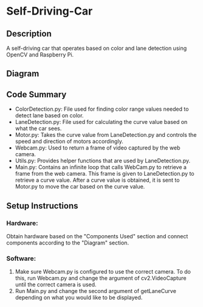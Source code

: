 # Self-Driving-Car
## Description
A self-driving car that operates based on color and lane detection using OpenCV and Raspberry Pi.

## Diagram

## Code Summary
- ColorDetection.py: File used for finding color range values needed to detect lane based on color.
- LaneDetection.py: File used for calculating the curve value based on what the car sees.
- Motor.py: Takes the curve value from LaneDetection.py and controls the speed and direction of motors accordingly.
- Webcam.py: Used to return a frame of video captured by the web camera.
- Utils.py: Provides helper functions that are used by LaneDetection.py.
- Main.py: Contains an infinite loop that calls WebCam.py to retrieve a frame from the web camera. This frame is given to LaneDetection.py to retrieve a curve value. After a curve value is obtained, it is sent to Motor.py to move the car based on the curve value.

## Setup Instructions
### Hardware:
Obtain hardware based on the "Components Used" section and connect components according to the "Diagram" section. 

### Software:
1. Make sure Webcam.py is configured to use the correct camera. To do this, run Webcam.py and change the argument of cv2.VideoCapture until the correct camera is used.
2. Run Main.py and change the second argument of getLaneCurve depending on what you would like to be displayed. 
